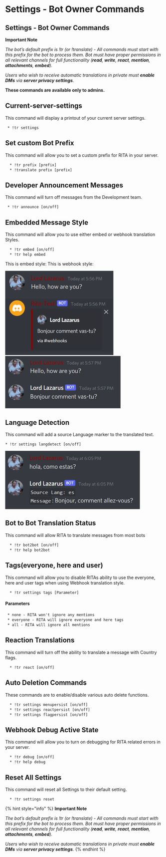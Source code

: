 # Settings - Bot Owner Commands

## Settings - Bot Owner Commands <a href="#page-title" id="page-title"></a>

**Important Note**

_The bot’s default prefix is !tr (or !translate) - All commands must start with this prefix for the bot to process them. Bot must have proper permissions in all relevant channels for full functionality (**read**, **write**, **react**, **mention**, **attachments**, **embed**)._

_Users who wish to receive automatic translations in private must **enable DMs** via **server privacy settings**._

**These commands are available only to admins.**

## Current-server-settings

This command will display a printout of your current server settings.

```
 * !tr settings
```

## Set custom Bot Prefix

This command will allow you to set a custom prefix for RITA in your server.

```
  * !tr prefix [prefix]
  * !translate prefix [prefix]
```

## Developer Announcement Messages

This command will turn off messages from the Development team.

```
 * !tr announce [on/off]
```

## Embedded Message Style

This command will allow you to use either embed or webhook translation Styles.

```
  * !tr embed [on/off]
  * !tr help embed
```

This is embed style: This is webhook style:

![](<../.gitbook/assets/image (3) (1).png>) ![](<../.gitbook/assets/image (1) (1).png>)

## Language Detection

This command will add a source Language marker to the translated text.

```
* !tr settings langdetect [on/off]
```

![](<../.gitbook/assets/image (2) (1).png>)

## Bot to Bot Translation Status

This command will allow RITA to translate messages from most bots

```
  * !tr bot2bot [on/off]
  * !tr help bot2bot
```

## Tags(everyone, here and user)

This command will allow you to disable RITAs ability to use the everyone, here and user tags when using Webhook translation style.

```
  * !tr settings tags [Parameter]
```

#### Parameters

```
 * none - RITA won't ignore any mentions
 * everyone - RITA will ignore everyone and here tags
 * all - RITA will ignore all mentions
```

## Reaction Translations

This command will turn off the ability to translate a message with Country flags.

```
  * !tr react [on/off]
```

## Auto Deletion Commands

These commands are to enable/disable various auto delete functions.

```
  * !tr settings menupersist [on/off]
  * !tr settings reactpersist [on/off]
  * !tr settings flagpersist [on/off]
```

## Webhook Debug Active State

This command will allow you to turn on debugging for RITA related errors in your server.

```
  * !tr debug [on/off]
  * !tr help debug
```

## Reset All Settings

This command will reset all Settings to their default setting.

```
  * !tr settings reset
```

{% hint style="info" %}
**Important Note**

_The bot’s default prefix is !tr (or !translate) - All commands must start with this prefix for the bot to process them. Bot must have proper permissions in all relevant channels for full functionality (**read**, **write**, **react**, **mention**, **attachments**, **embed**)._

_Users who wish to receive automatic translations in private must **enable DMs** via **server privacy settings**._
{% endhint %}
